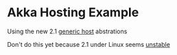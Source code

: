 # Akka Hosting Example

Using the new 2.1 [generic host](https://docs.microsoft.com/en-us/aspnet/core/fundamentals/host/generic-host?view=aspnetcore-2.1) abstrations

Don't do this yet because 2.1 under Linux seems [unstable](https://github.com/akkadotnet/akka.net/issues/3506)